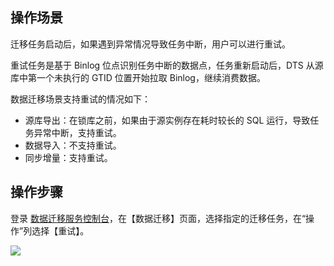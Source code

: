 
## 操作场景
迁移任务启动后，如果遇到异常情况导致任务中断，用户可以进行重试。

重试任务是基于 Binlog 位点识别任务中断的数据点，任务重新启动后，DTS 从源库中第一个未执行的 GTID 位置开始拉取 Binlog，继续消费数据。

数据迁移场景支持重试的情况如下：

- 源库导出：在锁库之前，如果由于源实例存在耗时较长的 SQL 运行，导致任务异常中断，支持重试。
- 数据导入：不支持重试。
- 同步增量：支持重试。

## 操作步骤
登录 [数据迁移服务控制台](https://console.cloud.tencent.com/dts/migration)，在【数据迁移】页面，选择指定的迁移任务，在“操作”列选择【重试】。

![](https://main.qcloudimg.com/raw/4ab2acf9c7294239f6d995c5fda97b72.png)